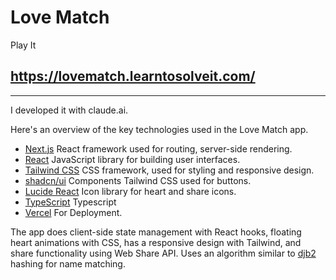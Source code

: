 # Love Match

Play It  

## <https://lovematch.learntosolveit.com/>

----

I developed it with claude.ai.

Here's an overview of the key technologies used in the Love Match app.

* [Next.js](https://nextjs.org/) React framework used for routing, server-side rendering.
* [React](https://react.dev) JavaScript library for building user interfaces.
* [Tailwind CSS](https://tailwindcss.com/docs) CSS framework, used for styling and responsive design.
* [shadcn/ui](https://ui.shadcn.com/) Components Tailwind CSS used for buttons.
* [Lucide React](https://lucide.dev/guide/packages/lucide-react) Icon library for heart and share icons.
* [TypeScript](https://www.typescriptlang.org/docs/) Typescript
* [Vercel](https://vercel.com/docs) For Deployment.

The app does client-side state management with React hooks, floating heart animations with CSS, has a responsive design with Tailwind, and
share functionality using Web Share API. Uses an algorithm similar to [djb2](http://www.cse.yorku.ca/~oz/hash.html) hashing for name matching.
